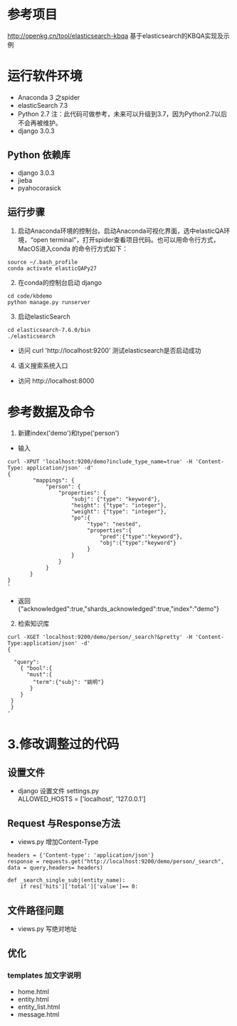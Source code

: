 # 参考项目
http://openkg.cn/tool/elasticsearch-kbqa  基于elasticsearch的KBQA实现及示例

# 运行软件环境
* Anaconda 3     之spider
* elasticSearch 7.3  
* Python 2.7  注：此代码可做参考，未来可以升级到3.7，因为Python2.7以后不会再被维护。
* django 3.0.3
## Python 依赖库
* django  3.0.3
* jieba   
* pyahocorasick
## 运行步骤
1. 启动Anaconda环境的控制台。启动Anaconda可视化界面，选中elasticQA环境，“open terminal"，打开spider查看项目代码。也可以用命令行方式，MacOS进入conda 的命令行方式如下：
```
source ~/.bash_profile  
conda activate elasticQAPy27
```
2. 在conda的控制台启动 django  
``` 
cd code/kbdemo
python manage.py runserver
```
3. 启动elasticSearch 
```
cd elasticsearch-7.6.0/bin 
./elasticsearch  
```
* 访问 curl 'http://localhost:9200’  测试elasticsearch是否启动成功
4. 语义搜索系统入口
* 访问 http://localhost:8000


#  参考数据及命令
1. 新建index('demo')和type('person')
* 输入
```
curl -XPUT 'localhost:9200/demo?include_type_name=true' -H 'Content-Type: application/json' -d'
{
        "mappings": {
        	"person": {
                "properties": {
                    "subj": {"type": "keyword"},
                    "height": {"type": "integer"},
                    "weight": {"type": "integer"},
                    "po":{
                         "type": "nested",
                         "properties":{
                             "pred":{"type":"keyword"},
                             "obj":{"type":"keyword"}
                         }
                    }
                }
            }
       }
}
'
```
* 返回 {"acknowledged":true,"shards_acknowledged":true,"index":"demo"}  
2. 检索知识库

```
curl -XGET 'localhost:9200/demo/person/_search?&pretty' -H 'Content-Type:application/json' -d'
{

  "query":
    { "bool":{
      "must":{ 
        "term":{"subj": "姚明"}
       } 
    }
 } 
 }
'
```
# 3.修改调整过的代码
## 设置文件
* django 设置文件 settings.py  
ALLOWED_HOSTS = ['localhost', '127.0.0.1']  

## Request 与Response方法
* views.py  增加Content-Type
```
headers = {'Content-type': 'application/json'}
response = requests.get("http://localhost:9200/demo/person/_search", data = query,headers= headers)
```
```
def _search_single_subj(entity_name):       
    if res['hits']['total']['value']== 0:
```
## 文件路径问题
* views.py  写绝对地址
## 优化
### templates 加文字说明
* home.html  
* entity.html
* entity_list.html
* message.html
